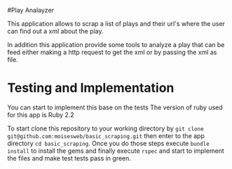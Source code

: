 #Play Analayzer

This application allows to scrap a list of plays and their url's where the user
can find out a xml about the play.

In addition this application provide some tools to analyze a play that can be
feed either making a http request to get the xml or by passing the xml as file.

# Testing and Implementation

  You can start to implement this base on the tests
  The version of ruby used for this app is Ruby 2.2

  To start clone this repository to your working directory by `git clone git@github.com:moisesweb/basic_scraping.git`
  then enter to the app directory `cd basic_scraping`. Once you do those steps
  execute `bundle install` to install the gems and finally execute `rspec` and
  start to implement the files and make test tests pass in green.
